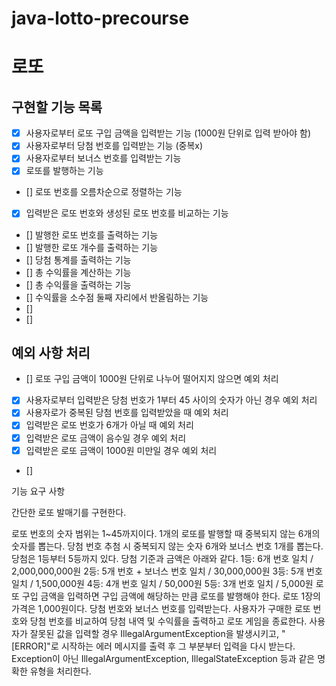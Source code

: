 # java-lotto-precourse

# 로또

## 구현할 기능 목록

- [x] 사용자로부터 로또 구입 금액을 입력받는 기능 (1000원 단위로 입력 받아야 함)
- [x] 사용자로부터 당첨 번호를 입력받는 기능 (중복x)
- [x] 사용자로부터 보너스 번호를 입력받는 기능
- [x] 로또를 발행하는 기능
- [] 로또 번호를 오름차순으로 정렬하는 기능
- [x] 입력받은 로또 번호와 생성된 로또 번호를 비교하는 기능
- [] 발행한 로또 번호를 출력하는 기능
- [] 발행한 로또 개수를 출력하는 기능
- [] 당첨 통계를 출력하는 기능
- [] 총 수익률을 계산하는 기능
- [] 총 수익률을 출력하는 기능
- [] 수익률을 소수점 둘째 자리에서 반올림하는 기능
- [] 
- [] 

## 예외 사항 처리

- [] 로또 구입 금액이 1000원 단위로 나누어 떨어지지 않으면 예외 처리
- [x] 사용자로부터 입력받은 당첨 번호가 1부터 45 사이의 숫자가 아닌 경우 예외 처리
- [x] 사용자로가 중복된 당첨 번호를 입력받았을 때 예외 처리
- [x] 입력받은 로또 번호가 6개가 아닐 때 예외 처리
- [x] 입력받은 로또 금액이 음수일 경우 예외 처리
- [x] 입력받은 로또 금액이 1000원 미만일 경우 예외 처리
- [] 



기능 요구 사항

간단한 로또 발매기를 구현한다.

로또 번호의 숫자 범위는 1~45까지이다.
1개의 로또를 발행할 때 중복되지 않는 6개의 숫자를 뽑는다.
당첨 번호 추첨 시 중복되지 않는 숫자 6개와 보너스 번호 1개를 뽑는다.
당첨은 1등부터 5등까지 있다. 당첨 기준과 금액은 아래와 같다.
1등: 6개 번호 일치 / 2,000,000,000원
2등: 5개 번호 + 보너스 번호 일치 / 30,000,000원
3등: 5개 번호 일치 / 1,500,000원
4등: 4개 번호 일치 / 50,000원
5등: 3개 번호 일치 / 5,000원
로또 구입 금액을 입력하면 구입 금액에 해당하는 만큼 로또를 발행해야 한다.
로또 1장의 가격은 1,000원이다.
당첨 번호와 보너스 번호를 입력받는다.
사용자가 구매한 로또 번호와 당첨 번호를 비교하여 당첨 내역 및 수익률을 출력하고 로또 게임을 종료한다.
사용자가 잘못된 값을 입력할 경우 IllegalArgumentException을 발생시키고, "[ERROR]"로 시작하는 에러 메시지를 출력 후 그 부분부터 입력을 다시 받는다.
Exception이 아닌 IllegalArgumentException, IllegalStateException 등과 같은 명확한 유형을 처리한다.
